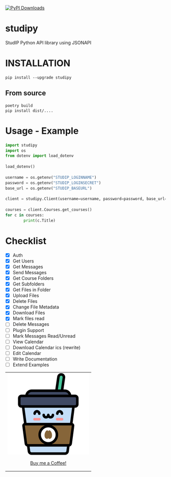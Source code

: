 [![PyPI Downloads](https://img.shields.io/pypi/dm/studipy.svg?label=PyPI%20downloads)](
https://pypi.org/project/studipy/)

# studipy
StudIP Python API library using JSONAPI

# INSTALLATION
```
pip install --upgrade studipy
```

## From source
```
poetry build
pip install dist/....
```

# Usage - Example
```python
import studipy
import os
from dotenv import load_dotenv

load_dotenv()

username = os.getenv("STUDIP_LOGINNAME")
password = os.getenv("STUDIP_LOGINSECRET")
base_url = os.getenv("STUDIP_BASEURL")

client = studipy.Client(username=username, password=password, base_url=base_url)

courses = client.Courses.get_courses()
for c in courses:
        print(c.Title)
```

# Checklist
- [x] Auth
- [x] Get Users
- [x] Get Messages
- [x] Send Messages
- [x] Get Course Folders
- [x] Get Subfolders
- [x] Get Files in Folder
- [x] Upload Files
- [x] Delete Files
- [x] Change File Metadata
- [x] Download Files
- [x] Mark files read
- [ ] Delete Messages
- [ ] Plugin Support
- [ ] Mark Messages Read/Unread
- [ ] View Calendar
- [ ] Download Calendar ics (rewrite)
- [ ] Edit Calendar
- [ ] Write Documentation
- [ ] Extend Examples

<table>
  <tr>
    <td><a href="https://www.paypal.me/FrederikRichter/"><img width="256" src="coffee.png" /><p align="center">Buy me a Coffee!</p></a></td>
  </tr>
</table>
